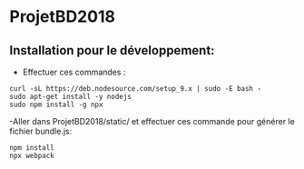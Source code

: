 # ProjetBD2018

## Installation pour le développement:
- Effectuer ces commandes :
```
curl -sL https://deb.nodesource.com/setup_9.x | sudo -E bash -
sudo apt-get install -y nodejs
sudo npm install -g npx
```

-Aller dans ProjetBD2018/static/ et effectuer ces commande pour générer le fichier bundle.js:
```
npm install
npx webpack
```
